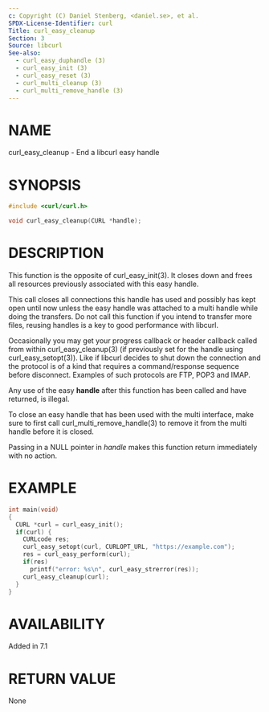 ```yaml
---
c: Copyright (C) Daniel Stenberg, <daniel.se>, et al.
SPDX-License-Identifier: curl
Title: curl_easy_cleanup
Section: 3
Source: libcurl
See-also:
  - curl_easy_duphandle (3)
  - curl_easy_init (3)
  - curl_easy_reset (3)
  - curl_multi_cleanup (3)
  - curl_multi_remove_handle (3)
---
```


# NAME

curl_easy_cleanup - End a libcurl easy handle

# SYNOPSIS

~~~c
#include <curl/curl.h>

void curl_easy_cleanup(CURL *handle);
~~~

# DESCRIPTION

This function is the opposite of curl_easy_init(3). It closes down and frees
all resources previously associated with this easy handle.

This call closes all connections this handle has used and possibly has kept
open until now unless the easy handle was attached to a multi handle while
doing the transfers. Do not call this function if you intend to transfer more
files, reusing handles is a key to good performance with libcurl.

Occasionally you may get your progress callback or header callback called from
within curl_easy_cleanup(3) (if previously set for the handle using
curl_easy_setopt(3)). Like if libcurl decides to shut down the connection and
the protocol is of a kind that requires a command/response sequence before
disconnect. Examples of such protocols are FTP, POP3 and IMAP.

Any use of the easy **handle** after this function has been called and have
returned, is illegal.

To close an easy handle that has been used with the multi interface, make sure
to first call curl_multi_remove_handle(3) to remove it from the multi handle
before it is closed.

Passing in a NULL pointer in *handle* makes this function return immediately
with no action.

# EXAMPLE

~~~c
int main(void)
{
  CURL *curl = curl_easy_init();
  if(curl) {
    CURLcode res;
    curl_easy_setopt(curl, CURLOPT_URL, "https://example.com");
    res = curl_easy_perform(curl);
    if(res)
      printf("error: %s\n", curl_easy_strerror(res));
    curl_easy_cleanup(curl);
  }
}
~~~

# AVAILABILITY

Added in 7.1

# RETURN VALUE

None
